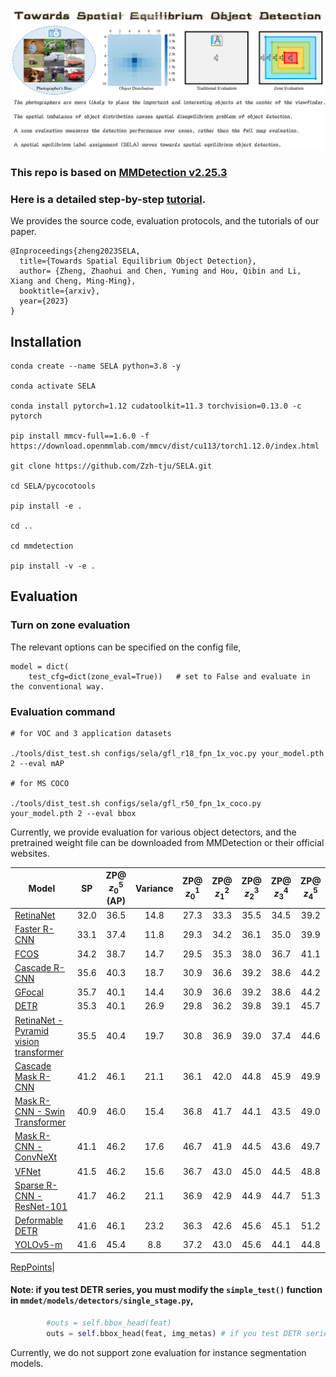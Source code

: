 <img src="flyleaf.png"/>

### This repo is based on [MMDetection v2.25.3](https://github.com/open-mmlab/mmdetection) 

### Here is a detailed step-by-step [tutorial](https://github.com/Zzh-tju/SELA/blob/main/tutorial.md).

We provides the source code, evaluation protocols, and the tutorials of our paper.

```
@Inproceedings{zheng2023SELA,
  title={Towards Spatial Equilibrium Object Detection},
  author= {Zheng, Zhaohui and Chen, Yuming and Hou, Qibin and Li, Xiang and Cheng, Ming-Ming},
  booktitle={arxiv},
  year={2023}
}
```


## Installation

```
conda create --name SELA python=3.8 -y

conda activate SELA

conda install pytorch=1.12 cudatoolkit=11.3 torchvision=0.13.0 -c pytorch

pip install mmcv-full==1.6.0 -f https://download.openmmlab.com/mmcv/dist/cu113/torch1.12.0/index.html

git clone https://github.com/Zzh-tju/SELA.git

cd SELA/pycocotools

pip install -e .

cd ..

cd mmdetection

pip install -v -e .
```

## Evaluation

### Turn on zone evaluation

The relevant options can be specified on the config file,

```
model = dict(
    test_cfg=dict(zone_eval=True))   # set to False and evaluate in the conventional way.
```

### Evaluation command

```
# for VOC and 3 application datasets

./tools/dist_test.sh configs/sela/gfl_r18_fpn_1x_voc.py your_model.pth 2 --eval mAP

# for MS COCO

./tools/dist_test.sh configs/sela/gfl_r50_fpn_1x_coco.py your_model.pth 2 --eval bbox
```

Currently, we provide evaluation for various object detectors, and the pretrained weight file can be downloaded from MMDetection or their official websites.

| Model | SP | ZP@ $z_0^5$ (AP) | Variance | ZP@ $z_0^1$ | ZP@ $z_1^2$ | ZP@ $z_2^3$ | ZP@ $z_3^4$ | ZP@ $z_4^5$ |
|----------|:--------:|:--------:|:--------:|:--------:|:--------:|:--------:|:--------:|:--------:|
|[RetinaNet](https://github.com/open-mmlab/mmdetection/tree/master/configs/retinanet)| 32.0 | 36.5 | 14.8 | 27.3 | 33.3 | 35.5 | 34.5 | 39.2 |
|[Faster R-CNN](https://github.com/open-mmlab/mmdetection/tree/master/configs/faster_rcnn)| 33.1 | 37.4 | 11.8 | 29.3 | 34.2 | 36.1 | 35.0 | 39.9 |
|[FCOS](https://github.com/open-mmlab/mmdetection/tree/master/configs/fcos)| 34.2 | 38.7 | 14.7 | 29.5 | 35.3 | 38.0 | 36.7 | 41.1 |
[Cascade R-CNN](https://github.com/open-mmlab/mmdetection/tree/master/configs/cascade_rcnn)| 35.6 | 40.3 | 18.7 | 30.9 | 36.6 | 39.2 | 38.6 | 44.2 |
|[GFocal](https://github.com/open-mmlab/mmdetection/tree/master/configs/gfl)| 35.7 | 40.1 | 14.4 | 30.9 | 36.6 | 39.2 | 38.6 | 44.2 |
|[DETR](https://github.com/open-mmlab/mmdetection/tree/master/configs/detr)| 35.3 | 40.1 | 26.9 | 29.8 | 36.2 | 39.8 | 39.1 | 45.7 |
|[RetinaNet - Pyramid vision transformer](https://github.com/open-mmlab/mmdetection/tree/master/configs/pvt)| 35.5 | 40.4 | 19.7 | 30.8 | 36.9 | 39.0 | 37.4 | 44.6 |
|[Cascade Mask R-CNN](https://github.com/open-mmlab/mmdetection/tree/master/configs/cascade_rcnn)| 41.2 | 46.1 | 21.1 | 36.1 | 42.0 | 44.8 | 45.9 | 49.9 |
[Mask R-CNN - Swin Transformer](https://github.com/open-mmlab/mmdetection/tree/master/configs/swin)| 40.9 | 46.0 | 15.4 | 36.8 | 41.7 | 44.1 | 43.5 | 49.0 |
|[Mask R-CNN - ConvNeXt](https://github.com/open-mmlab/mmdetection/tree/master/configs/convnext)| 41.1 | 46.2 | 17.6 | 46.7 | 41.9 | 44.5 | 43.6 | 49.7 |
|[VFNet](https://github.com/open-mmlab/mmdetection/tree/master/configs/vfnet)| 41.5 | 46.2 | 15.6 | 36.7 | 43.0 | 45.0 | 44.5 | 48.8 |
|[Sparse R-CNN - ResNet-101](https://github.com/open-mmlab/mmdetection/tree/master/configs/sparse_rcnn) | 41.7 | 46.2 | 21.1 | 36.9 | 42.9 | 44.9 | 44.7 | 51.3 |
|[Deformable DETR](https://github.com/open-mmlab/mmdetection/tree/master/configs/deformable_detr)| 41.6 | 46.1 | 23.2 | 36.3 | 42.6 | 45.6 | 45.1 | 51.2|
|[YOLOv5-m](https://github.com/ultralytics/yolov5)| 41.6 | 45.4 | 8.8 | 37.2 | 43.0 | 45.6 | 44.1 | 44.8 |

[RepPoints](https://github.com/open-mmlab/mmdetection/tree/master/configs/reppoints)|

  

#### Note: if you test DETR series, you must modify the `simple_test()` function in `mmdet/models/detectors/single_stage.py`,

```python
        #outs = self.bbox_head(feat)
        outs = self.bbox_head(feat, img_metas) # if you test DETR series
```

Currently, we do not support zone evaluation for instance segmentation models.

